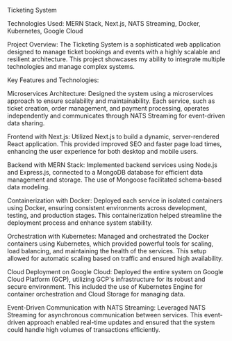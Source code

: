 Ticketing System

Technologies Used: MERN Stack, Next.js, NATS Streaming, Docker, Kubernetes, Google Cloud

Project Overview:
The Ticketing System is a sophisticated web application designed to manage ticket bookings and events with a highly scalable and resilient architecture. This project showcases my ability to integrate multiple technologies and manage complex systems.

Key Features and Technologies:

Microservices Architecture: Designed the system using a microservices approach to ensure scalability and maintainability. Each service, such as ticket creation, order management, and payment processing, operates independently and communicates through NATS Streaming for event-driven data sharing.

Frontend with Next.js: Utilized Next.js to build a dynamic, server-rendered React application. This provided improved SEO and faster page load times, enhancing the user experience for both desktop and mobile users.

Backend with MERN Stack: Implemented backend services using Node.js and Express.js, connected to a MongoDB database for efficient data management and storage. The use of Mongoose facilitated schema-based data modeling.

Containerization with Docker: Deployed each service in isolated containers using Docker, ensuring consistent environments across development, testing, and production stages. This containerization helped streamline the deployment process and enhance system stability.

Orchestration with Kubernetes: Managed and orchestrated the Docker containers using Kubernetes, which provided powerful tools for scaling, load balancing, and maintaining the health of the services. This setup allowed for automatic scaling based on traffic and ensured high availability.

Cloud Deployment on Google Cloud: Deployed the entire system on Google Cloud Platform (GCP), utilizing GCP's infrastructure for its robust and secure environment. This included the use of Kubernetes Engine for container orchestration and Cloud Storage for managing data.

Event-Driven Communication with NATS Streaming: Leveraged NATS Streaming for asynchronous communication between services. This event-driven approach enabled real-time updates and ensured that the system could handle high volumes of transactions efficiently.

